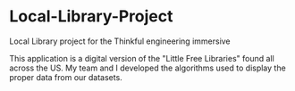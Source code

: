 # Local-Library-Project
Local Library project for the Thinkful engineering immersive

This application is a digital version of the "Little Free Libraries" found all across the US. My team and I developed the algorithms used to display the proper data from our datasets.


